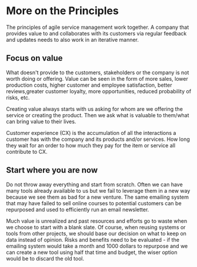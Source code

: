# More on the Principles
The principles of agile service management work together. A company that provides value to and collaborates with its customers via regular feedback and updates needs to also work in an iterative manner.

## Focus on value
What doesn't provide to the customers, stakeholders or the company is not worth doing or offering. Value can be seen in the form of more sales, lower production costs, higher customer and employee satisfaction, better reviews,greater customer loyalty, more opportunities, reduced probability of risks, etc.

Creating value always starts with us asking for whom are we offering the service or creating the product. Then we ask what is valuable to them/what can bring value to their lives.

Customer experience (CX) is the accumulation of all the interactions a customer has with the company and its products and/or services. How long they wait for an order to how much they pay for the item or service all contribute to CX.

## Start where you are now
Do not throw away everything and start from scratch. Often we can have many tools already available to us but we fail to leverage them in a new way because we see them as bad for a new venture. The same emailing system that may have failed to sell online courses to potential customers can be repurposed and used to efficiently run an email newsletter.

Much value is unrealized and past resources and efforts go to waste when we choose to start with a blank slate. Of course, when reusing systems or tools from other projects, we should base our decision on what to keep on data instead of opinion. Risks and benefits need to be evaluated - if the emailing system would take a month and 1000 dollars to repurpose and we can create a new tool using half that time and budget, the wiser option would be to discard the old tool.
